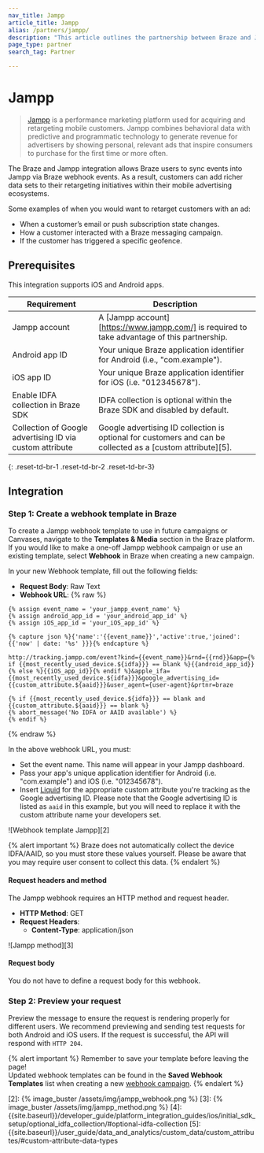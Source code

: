 ```yaml
---
nav_title: Jampp
article_title: Jampp
alias: /partners/jampp/
description: "This article outlines the partnership between Braze and Jampp, a performance marketing platform used for acquiring and retargeting mobile customers."
page_type: partner
search_tag: Partner

---
```


# Jampp

> [Jampp](https://www.jampp.com/) is a performance marketing platform used for acquiring and retargeting mobile customers. Jampp combines behavioral data with predictive and programmatic technology to generate revenue for advertisers by showing personal, relevant ads that inspire consumers to purchase for the first time or more often.

The Braze and Jampp integration allows Braze users to sync events into Jampp via Braze webhook events. As a result, customers can add richer data sets to their retargeting initiatives within their mobile advertising ecosystems.

Some examples of when you would want to retarget customers with an ad:
- When a customer’s email or push subscription state changes.
- How a customer interacted with a Braze messaging campaign.
- If the customer has triggered a specific geofence.

## Prerequisites

This integration supports iOS and Android apps.

| Requirement | Description |
|---|---|
| Jampp account | A [Jampp account][https://www.jampp.com/] is required to take advantage of this partnership. |
| Android app ID | Your unique Braze application identifier for Android (i.e., "com.example"). |
| iOS app ID | Your unique Braze application identifier for iOS (i.e. "012345678"). |
| Enable IDFA collection in Braze SDK | IDFA collection is optional within the Braze SDK and disabled by default. | 
| Collection of Google advertising ID via custom attribute | Google advertising ID collection is optional for customers and can be collected as a [custom attribute][5].
{: .reset-td-br-1 .reset-td-br-2 .reset-td-br-3}

## Integration

### Step 1: Create a webhook template in Braze

To create a Jampp webhook template to use in future campaigns or Canvases, navigate to the **Templates & Media** section in the Braze platform. If you would like to make a one-off Jampp webhook campaign or use an existing template, select **Webhook** in Braze when creating a new campaign.

In your new Webhook template, fill out the following fields:
- **Request Body**: Raw Text
- **Webhook URL**: 
{% raw %}
```liquid
{% assign event_name = 'your_jampp_event_name' %}
{% assign android_app_id = 'your_android_app_id' %}
{% assign iOS_app_id = 'your_iOS_app_id' %}

{% capture json %}{'name':'{{event_name}}','active':true,'joined':{{'now' | date: '%s' }}}{% endcapture %}

http://tracking.jampp.com/event?kind={{event_name}}&rnd={{rnd}}&app={% if {{most_recently_used_device.${idfa}}} == blank %}{{android_app_id}}{% else %}{{iOS_app_id}}{% endif %}&apple_ifa={{most_recently_used_device.${idfa}}}&google_advertising_id={{custom_attribute.${aaid}}}&user_agent={user-agent}&prtnr=braze

{% if {{most_recently_used_device.${idfa}}} == blank and {{custom_attribute.${aaid}}} == blank %}
{% abort_message('No IDFA or AAID available') %}
{% endif %}
```
{% endraw %}

In the above webhook URL, you must:
- Set the event name. This name will appear in your Jampp dashboard.
- Pass your app's unique application identifier for Android (i.e. "com.example") and iOS (i.e. "012345678").
- Insert [Liquid][1] for the appropriate custom attribute you're tracking as the Google advertising ID. Please note that the Google advertising ID is listed as `aaid` in this example, but you will need to replace it with the custom attribute name your developers set.

![Webhook template Jampp][2]

{% alert important %}
Braze does not automatically collect the device IDFA/AAID, so you must store these values yourself. Please be aware that you may require user consent to collect this data.
{% endalert %}

#### Request headers and method

The Jampp webhook requires an HTTP method and request header.

- **HTTP Method**: GET
- **Request Headers**:
  - **Content-Type**: application/json

![Jampp method][3]

#### Request body

You do not have to define a request body for this webhook.

### Step 2: Preview your request

Preview the message to ensure the request is rendering properly for different users. We recommend previewing and sending test requests for both Android and iOS users. If the request is successful, the API will respond with `HTTP 204`.

{% alert important %}
Remember to save your template before leaving the page! <br>Updated webhook templates can be found in the **Saved Webhook Templates** list when creating a new [webhook campaign]({{site.baseurl}}/user_guide/message_building_by_channel/webhooks/creating_a_webhook/). 
{% endalert %}

[1]: {{site.baseurl}}/user_guide/personalization_and_dynamic_content/liquid/using_liquid/#using-liquid
[2]: {% image_buster /assets/img/jampp_webhook.png %}
[3]: {% image_buster /assets/img/jampp_method.png %}
[4]: {{site.baseurl}}/developer_guide/platform_integration_guides/ios/initial_sdk_setup/optional_idfa_collection/#optional-idfa-collection
[5]: {{site.baseurl}}/user_guide/data_and_analytics/custom_data/custom_attributes/#custom-attribute-data-types